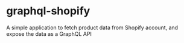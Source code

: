 # graphql-shopify
A simple application to fetch product data from Shopify account, and expose the data as a GraphQL API
